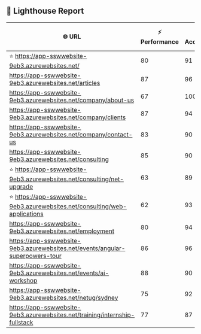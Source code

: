 ## 🚀 Lighthouse Report

| 🌐 URL | ⚡ Performance | ♿ Accessibility | ✅ Best Practices | 🔍 SEO | 📦 Bundle Size | 🗑️ Unused Bundle |
| --- | ----------- | ------------- | -------------- | --- | ---------------- | ---------------- |
| ⭐ https://app-sswwebsite-9eb3.azurewebsites.net/ | 80 | 91 | 78 | 100 | 7.53 MB | 4.71 MB |
| https://app-sswwebsite-9eb3.azurewebsites.net/articles | 87 | 96 | 78 | 92 | 4.26 MB | 2.06 MB |
| https://app-sswwebsite-9eb3.azurewebsites.net/company/about-us | 67 | 100 | 78 | 100 | 4.15 MB | 2.01 MB |
| https://app-sswwebsite-9eb3.azurewebsites.net/company/clients | 87 | 94 | 78 | 100 | 4.54 MB | 2.26 MB |
| https://app-sswwebsite-9eb3.azurewebsites.net/company/contact-us | 83 | 90 | 78 | 92 | 7.50 MB | 4.66 MB |
| https://app-sswwebsite-9eb3.azurewebsites.net/consulting | 85 | 90 | 74 | 100 | 7.79 MB | 4.85 MB |
| ⭐ https://app-sswwebsite-9eb3.azurewebsites.net/consulting/net-upgrade | 63 | 89 | 59 | 85 | 7.79 MB | 4.85 MB |
| ⭐ https://app-sswwebsite-9eb3.azurewebsites.net/consulting/web-applications | 62 | 93 | 59 | 85 | 7.78 MB | 4.86 MB |
| https://app-sswwebsite-9eb3.azurewebsites.net/employment | 80 | 94 | 78 | 100 | 4.40 MB | 2.03 MB |
| https://app-sswwebsite-9eb3.azurewebsites.net/events/angular-superpowers-tour | 86 | 96 | 74 | 100 | 7.53 MB | 4.71 MB |
| https://app-sswwebsite-9eb3.azurewebsites.net/events/ai-workshop | 88 | 90 | 74 | 92 | 7.52 MB | 4.70 MB |
| https://app-sswwebsite-9eb3.azurewebsites.net/netug/sydney | 75 | 92 | 78 | 92 | 4.63 MB | 2.31 MB |
| https://app-sswwebsite-9eb3.azurewebsites.net/training/internship-fullstack | 77 | 87 | 74 | 100 | 4.15 MB | 1.98 MB |